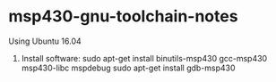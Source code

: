 # msp430-gnu-toolchain-notes

Using Ubuntu 16.04

1) Install software:
  sudo apt-get install binutils-msp430 gcc-msp430 msp430-libc mspdebug
  sudo apt-get install gdb-msp430
 
